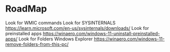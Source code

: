# RoadMap 

Look for WMIC commands
Look for SYSINTERNALS https://learn.microsoft.com/en-us/sysinternals/downloads/
Look for preinstalled apps https://winaero.com/windows-11-uninstall-preinstalled-apps/
Look for Folders Windows Explorer https://winaero.com/windows-11-remove-folders-from-this-pc/